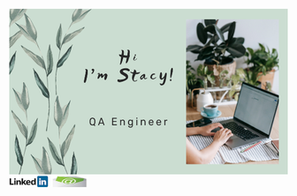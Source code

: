 <img src="Picture/hi.png"  width="520" height="300">\
<a href="https://linkedin.com/in/anastasiia-antipina-antipka"><img src="Picture/LinkedIn.png" width="70" height="20"></a>
<a href="mailto:antipkaanastasina@gmail.com"><img src="Picture/email.jpeg" width="70" height="20"></a>
